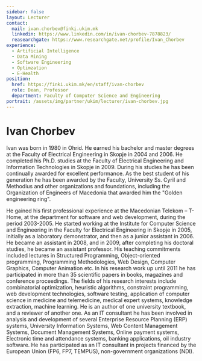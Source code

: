 ```yaml
---
sidebar: false
layout: Lecturer
contact:
  mail: ivan.chorbev@finki.ukim.mk
  linkedin: https://www.linkedin.com/in/ivan-chorbev-7878823/
  reasearchgate: https://www.researchgate.net/profile/Ivan_Chorbev
experience:
  - Artificial Intelligence
  - Data Mining
  - Software Engineering
  - Optimzation
  - E-Health
position:
  href: https://finki.ukim.mk/en/staff/ivan-chorbev
  role: Dean, Professor
  department: Faculty of Computer Science and Engineering
portrait: /assets/img/partner/ukim/lecturer/ivan-chorbev.jpg
---
```


# Ivan Chorbev

Ivan was born in 1980 in Ohrid.
He earned his bachelor and master degrees at the Faculty of Electrical Engineering in Skopje in 2004 and 2006.
He completed his Ph.D. studies at the Faculty of Electrical Engineering and Information Technologies in Skopje in 2009.
During his studies he has been continually awarded for excellent performance.
As the best student of his generation he has been awarded by the Faculty, University Ss. Cyril and Methodius and other organizations and foundations, including the Organization of Engineers of Macedonia that awarded him the "Golden engineering ring".

<!-- more -->

He gained his first professional experience at the Macedonian Telekom – T-Home, at the department for software and web development, during the period 2003-2005.
He started working at the Institute for Computer Science and Engineering in the Faculty for Electrical Engineering in Skopje in 2005, initially as a laboratory demonstrator, and then as a junior assistant in 2006.
He became an assistant in 2008, and in 2009, after completing his doctoral studies, he became an assistant professor.
His teaching commitments included lectures in Structured Programming, Object-oriented programming, Programming Methodologies, Web Design, Computer Graphics, Computer Animation etc.
In his research work up until 2011 he has participated in more than 35 scientific papers in books, magazines and conference proceedings.
The fields of his research interests include combinatorial optimization, heuristic algorithms, constraint programming, web development technologies, software testing, application of computer science in medicine and telemedicine, medical expert systems, knowledge extraction, machine learning.
He is an author of one university textbook, and a reviewer of another one.
As an IT consultant he has been involved in analysis and development of several Enterprise Resource Planning (ERP) systems, University Information Systems, Web Content Management Systems, Document Management Systems, Online payment systems, Electronic time and attendance systems, banking applications, oil industry software.
He has participated as an IT consultant in projects financed by the European Union (FP6, FP7, TEMPUS), non-government organizations (NDI).
